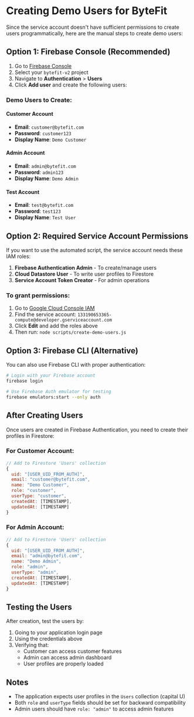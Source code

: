 # Creating Demo Users for ByteFit

Since the service account doesn't have sufficient permissions to create users programmatically, here are the manual steps to create demo users:

## Option 1: Firebase Console (Recommended)

1. Go to [Firebase Console](https://console.firebase.google.com/)
2. Select your `bytefit-v2` project
3. Navigate to **Authentication** > **Users**
4. Click **Add user** and create the following users:

### Demo Users to Create:

#### Customer Account
- **Email**: `customer@bytefit.com`
- **Password**: `customer123`
- **Display Name**: `Demo Customer`

#### Admin Account
- **Email**: `admin@bytefit.com`
- **Password**: `admin123`
- **Display Name**: `Demo Admin`

#### Test Account
- **Email**: `test@bytefit.com`
- **Password**: `test123`
- **Display Name**: `Test User`

## Option 2: Required Service Account Permissions

If you want to use the automated script, the service account needs these IAM roles:

1. **Firebase Authentication Admin** - To create/manage users
2. **Cloud Datastore User** - To write user profiles to Firestore
3. **Service Account Token Creator** - For admin operations

### To grant permissions:
1. Go to [Google Cloud Console IAM](https://console.cloud.google.com/iam-admin/iam)
2. Find the service account: `133190653365-compute@developer.gserviceaccount.com`
3. Click **Edit** and add the roles above
4. Then run: `node scripts/create-demo-users.js`

## Option 3: Firebase CLI (Alternative)

You can also use Firebase CLI with proper authentication:

```bash
# Login with your Firebase account
firebase login

# Use Firebase Auth emulator for testing
firebase emulators:start --only auth
```

## After Creating Users

Once users are created in Firebase Authentication, you need to create their profiles in Firestore:

### For Customer Account:
```javascript
// Add to Firestore 'Users' collection
{
  uid: "[USER_UID_FROM_AUTH]",
  email: "customer@bytefit.com",
  name: "Demo Customer",
  role: "customer",
  userType: "customer",
  createdAt: [TIMESTAMP],
  updatedAt: [TIMESTAMP]
}
```

### For Admin Account:
```javascript
// Add to Firestore 'Users' collection
{
  uid: "[USER_UID_FROM_AUTH]",
  email: "admin@bytefit.com",
  name: "Demo Admin",
  role: "admin",
  userType: "admin",
  createdAt: [TIMESTAMP],
  updatedAt: [TIMESTAMP]
}
```

## Testing the Users

After creation, test the users by:
1. Going to your application login page
2. Using the credentials above
3. Verifying that:
   - Customer can access customer features
   - Admin can access admin dashboard
   - User profiles are properly loaded

## Notes

- The application expects user profiles in the `Users` collection (capital U)
- Both `role` and `userType` fields should be set for backward compatibility
- Admin users should have `role: "admin"` to access admin features
